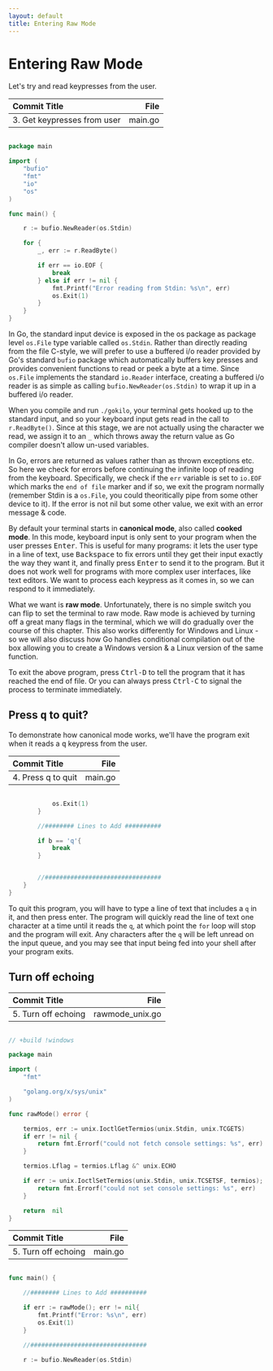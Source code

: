 ```yaml
---
layout: default
title: Entering Raw Mode
---
```


# Entering Raw Mode

Let's try and read keypresses from the user. 

| **Commit Title** | **File** |
|:-----------------|---------:|
| 3. Get keypresses from user| main.go|

```go

package main

import (
	"bufio"
	"fmt"
	"io"
	"os"
)

func main() {

	r := bufio.NewReader(os.Stdin)

	for {
		_, err := r.ReadByte()

		if err == io.EOF {
			break
		} else if err != nil {
			fmt.Printf("Error reading from Stdin: %s\n", err)
			os.Exit(1)
		}
	}
}

```

In Go, the standard input device is exposed in the os package as 
package level `os.File` type variable called `os.Stdin`. Rather
than directly reading from the file C-style, we will prefer to
use a buffered i/o reader provided by Go's standard `bufio` package 
which automatically buffers key presses and provides convenient
functions to read or peek a byte at a time. Since `os.File` 
implements the standard `io.Reader` interface, creating a buffered
i/o reader is as simple as calling `bufio.NewReader(os.Stdin)`
to wrap it up in a buffered i/o reader.

When you compile and run `./gokilo`, your terminal gets hooked up to
the standard input, and so your keyboard input gets read in the call
to `r.ReadByte()`. Since at this stage, we are not actually using the
character we read, we assign it to an `_` which throws away the 
return value as Go compiler doesn't allow un-used variables. 

In Go, errors are returned as values rather than as thrown exceptions 
etc. So here we check for errors before continuing the infinite loop
of reading from the keyboard. Specifically, we check if the `err` variable
is set to `io.EOF` which marks the `end of file` marker and if so, we 
exit the program normally (remember Stdin is a `os.File`, you could 
theoritically pipe from some other device to it). If the error is not 
nil but some other value, we exit with an error message & code.

By default your terminal starts in **canonical mode**, 
also called **cooked mode**. In this mode, keyboard input is only sent to
your program when the user presses <kbd>Enter</kbd>. This is useful for
many programs: it lets the user type in a line of text, use <kbd>Backspace</kbd>
to fix errors until they get their input exactly the way they want it, and
finally press <kbd>Enter</kbd> to send it to the program. But it does not
work well for programs with more complex user interfaces, like text editors.
We want to process each keypress as it comes in, so we can respond to it
immediately.

What we want is **raw mode**. Unfortunately, there is no simple switch you can
flip to set the terminal to raw mode. Raw mode is achieved by turning off a
great many flags in the terminal, which we will do gradually over the course of
this chapter. This also works differently for Windows and Linux - so we will
also discuss how Go handles conditional compilation out of the box allowing
you to create a Windows version & a Linux version of the same function.

To exit the above program, press <kbd>Ctrl-D</kbd> to tell the program that it
has reached the end of file. Or you can always press <kbd>Ctrl-C</kbd> to signal
the process to terminate immediately.

## Press <kbd>q</kbd> to quit?

To demonstrate how canonical mode works, we'll have the program exit when it
reads a <kbd>q</kbd> keypress from the user. 

| **Commit Title** | **File** |
|:-----------------|---------:|
| 4. Press q to quit| main.go|

```go

			os.Exit(1)
		}

		//######## Lines to Add ##########

		if b == 'q'{
			break
		}


		//################################
	}
}
```

To quit this program, you will have to type a line of text that includes a `q`
in it, and then press enter. The program will quickly read the line of text one
character at a time until it reads the `q`, at which point the `for` loop
will stop and the program will exit. Any characters after the `q` will be left
unread on the input queue, and you may see that input being fed into your shell
after your program exits.

## Turn off echoing


| **Commit Title** | **File** |
|:-----------------|---------:|
| 5. Turn off echoing | rawmode_unix.go|

```go

// +build !windows

package main 

import (
	"fmt"

	"golang.org/x/sys/unix"
)

func rawMode() error {

	termios, err := unix.IoctlGetTermios(unix.Stdin, unix.TCGETS)
	if err != nil {
		return fmt.Errorf("could not fetch console settings: %s", err)
	}

	termios.Lflag = termios.Lflag &^ unix.ECHO 

	if err := unix.IoctlSetTermios(unix.Stdin, unix.TCSETSF, termios); err != nil {
		return fmt.Errorf("could not set console settings: %s", err)
	}

	return  nil
}

```


| **Commit Title** | **File** |
|:-----------------|---------:|
| 5. Turn off echoing | main.go|

```go

func main() {

	//######## Lines to Add ##########

	if err := rawMode(); err != nil{
		fmt.Printf("Error: %s\n", err)
		os.Exit(1)
	}

	//################################

	r := bufio.NewReader(os.Stdin)
```